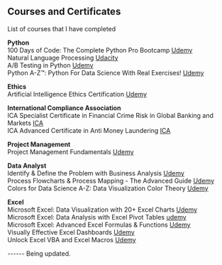 ## Courses and Certificates
List of courses that I have completed

**Python**<br>
100 Days of Code: The Complete Python Pro Bootcamp  [Udemy](https://www.udemy.com/course/100-days-of-code/)<br>
Natural Language Processing [Udacity](https://www.udacity.com/enrollment/nd892)<br>
A/B Testing in Python [Udemy](https://www.udemy.com/course/ab-testing-in-python/)<br>
Python A-Z™: Python For Data Science With Real Exercises! [Udemy](https://www.udemy.com/course/python-coding/)<br>

**Ethics**<br>
Artificial Intelligence Ethics Certification [Udemy](https://www.udemy.com/course/aiethics/)

**International Compliance Association** <br>
ICA Specialist Certificate in Financial Crime Risk in Global Banking and Markets [ICA](https://www.int-comp.org/courses/ica-specialist-certificate-in-financial-crime-risk-in-global-banking-and-markets/)<br>
ICA Advanced Certificate in Anti Money Laundering [ICA](https://www.int-comp.org/courses/ica-advanced-certificate-in-anti-money-laundering/)

**Project Management**<br>
Project Management Fundamentals [Udemy](https://www.udemy.com/course/project-management-fundamentals-gantt/)

**Data Analyst**<br>
Identify & Define the Problem with Business Analysis [Udemy](https://www.udemy.com/course/identify-the-problem/)<br>
Process Flowcharts & Process Mapping - The Advanced Guide [Udemy](https://www.udemy.com/course/advanced-process-flowcharts/)<br>
Colors for Data Science A-Z: Data Visualization Color Theory [Udemy](https://www.udemy.com/course/colordata/)

**Excel**<br>
Microsoft Excel: Data Visualization with 20+ Excel Charts [Udemy](https://www.udemy.com/course/advanced-excel-charts-graphs/)<br>
Microsoft Excel: Data Analysis with Excel Pivot Tables [udemy](https://www.udemy.com/course/data-analysis-with-excel-pivot-tables/)<br>
Microsoft Excel: Advanced Excel Formulas & Functions [Udemy](https://www.udemy.com/course/excel-for-analysts/)<br>
Visually Effective Excel Dashboards [Udemy](https://www.udemy.com/course/excel-dashboards-reports/)<br>
Unlock Excel VBA and Excel Macros [Udemy](https://www.udemy.com/course/excel-vba-and-macros-course/)<br>

------ Being updated.
